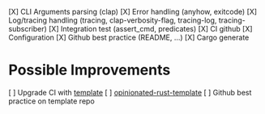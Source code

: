 [X] CLI Arguments parsing (clap)
[X] Error handling (anyhow, exitcode)
[X] Log/tracing handling (tracing, clap-verbosity-flag, tracing-log, tracing-subscriber)
[X] Integration test (assert_cmd, predicates)
[X] CI github
[X] Configuration
[X] Github best practice (README, ...)
[X] Cargo generate

# Possible Improvements
[ ] Upgrade CI with [template](https://github.com/rust-github/template/tree/main)
[ ] [opinionated-rust-template](https://github.com/tomkarw/opinionated-rust-template)
[ ] Github best practice on template repo






